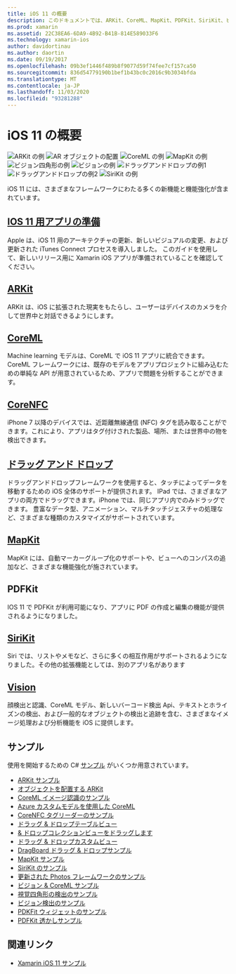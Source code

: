 ```yaml
---
title: iOS 11 の概要
description: このドキュメントでは、ARKit、CoreML、MapKit、PDFKit、SiriKit、ビジョンフレームワークなど、iOS 11 の機能について説明するさまざまなガイドにリンクしています。
ms.prod: xamarin
ms.assetid: 22C38EA6-6DA9-4B92-B41B-814E589033F6
ms.technology: xamarin-ios
author: davidortinau
ms.author: daortin
ms.date: 09/19/2017
ms.openlocfilehash: 09b3ef1446f489b8f9077d59f74fee7cf157ca50
ms.sourcegitcommit: 836d54779190b1bef1b43bc0c2016c9b3034bfda
ms.translationtype: MT
ms.contentlocale: ja-JP
ms.lasthandoff: 11/03/2020
ms.locfileid: "93281288"
---
```

# <a name="introduction-to-ios-11"></a>iOS 11 の概要

![ARKit の例](images/arkit.png) ![AR オブジェクトの配置](images/arkit2.png) ![CoreML の例](images/coreml.png) ![MapKit の例](images/mapkit.png) ![ビジョン四角形の例](images/vision1.png) ![ビジョンの例](images/vision2.png) ![ドラッグアンドドロップの例1](images/drag-drop.png) ![ドラッグアンドドロップの例2](images/drag-drop2.png) ![SiriKit の例](images/sirikit.png)

iOS 11 には、さまざまなフレームワークにわたる多くの新機能と機能強化が含まれています。

## <a name="preparing-your-app-for-ios-11"></a>[IOS 11 用アプリの準備](updating-your-app/index.md)

Apple は、iOS 11 用のアーキテクチャの更新、新しいビジュアルの変更、および更新された iTunes Connect プロセスを導入しました。 このガイドを使用して、新しいリリース用に Xamarin iOS アプリが準備されていることを確認してください。

## <a name="arkit"></a>[ARKit](arkit/index.md)

ARKit は、iOS に拡張された現実をもたらし、ユーザーはデバイスのカメラを介して世界中と対話できるようにします。

## <a name="coreml"></a>[CoreML](coreml.md)

Machine learning モデルは、CoreML で iOS 11 アプリに統合できます。 CoreML フレームワークには、既存のモデルをアプリプロジェクトに組み込むための単純な API が用意されているため、アプリで問題を分析することができます。

## <a name="corenfc"></a>[CoreNFC](corenfc.md)

iPhone 7 以降のデバイスでは、近距離無線通信 (NFC) タグを読み取ることができます。これにより、アプリはタグ付けされた製品、場所、または世界中の物を検出できます。

## <a name="drag-and-drop"></a>[ドラッグ アンド ドロップ](drag-and-drop.md)

ドラッグアンドドロップフレームワークを使用すると、タッチによってデータを移動するための iOS 全体のサポートが提供されます。 IPad では、さまざまなアプリの両方でドラッグできます。iPhone では、同じアプリ内でのみドラッグできます。 豊富なデータ型、アニメーション、マルチタッチジェスチャの処理など、さまざまな種類のカスタマイズがサポートされています。

## <a name="mapkit"></a>[MapKit](mapkit.md)

MapKit には、自動マーカーグループ化のサポートや、ビューへのコンパスの追加など、さまざまな機能強化が施されています。

## <a name="pdfkit"></a>PDFKit

IOS 11 で PDFKit が利用可能になり、アプリに PDF の作成と編集の機能が提供されるようになりました。

## <a name="sirikit"></a>[SiriKit](sirikit.md)

Siri では、リストやメモなど、さらに多くの相互作用がサポートされるようになりました。その他の拡張機能としては、別のアプリ名があります

## <a name="vision"></a>[Vision](vision.md)

顔検出と認識、CoreML モデル、新しいバーコード検出 Api、テキストとホライズンの検出、および一般的なオブジェクトの検出と追跡を含む、さまざまなイメージ処理および分析機能を iOS に提供します。

## <a name="samples"></a>サンプル

使用を開始するための C# [サンプル](/samples/browse/?products=xamarin&term=Xamarin.iOS%2biOS11) がいくつか用意されています。

- [ARKit サンプル](/samples/xamarin/ios-samples/ios11-arkitsample)
- [オブジェクトを配置する ARKit](/samples/xamarin/ios-samples/ios11-arkitplacingobjects)
- [CoreML イメージ認識のサンプル](/samples/xamarin/ios-samples/ios11-coremlimagerecognition)
- [Azure カスタムモデルを使用した CoreML](/samples/xamarin/ios-samples/ios11-coremlazuremodel)
- [CoreNFC タグリーダーのサンプル](/samples/xamarin/ios-samples/ios11-nfctagreader)
- [ドラッグ & ドロップテーブルビュー](/samples/xamarin/ios-samples/ios11-draganddroptableview)
- [& ドロップコレクションビューをドラッグします](/samples/xamarin/ios-samples/ios11-draganddropcollectionview)
- [ドラッグ & ドロップカスタムビュー](/samples/xamarin/ios-samples/ios11-draganddropcustomview)
- [DragBoard ドラッグ & ドロップサンプル](/samples/xamarin/ios-samples/ios11-draganddropdragboard)
- [MapKit サンプル](/samples/xamarin/ios-samples/ios11-mapkitsample)
- [SiriKit のサンプル](/samples/xamarin/ios-samples/ios11-sirikitsample)
- [更新された Photos フレームワークのサンプル](/samples/xamarin/ios-samples/ios11-samplephotoapp)
- [ビジョン & CoreML サンプル](/samples/xamarin/ios-samples/ios11-coremlvision)
- [視覚四角形の検出のサンプル](/samples/xamarin/ios-samples/ios11-visionrectangles/)
- [ビジョン検出のサンプル](/samples/xamarin/ios-samples/ios11-visionfaces)
- [PDKFit ウィジェットのサンプル](/samples/xamarin/ios-samples/ios11-pdfannotationwidgetsadvanced)
- [PDFKit 透かしサンプル](/samples/xamarin/ios-samples/ios11-pdfdocumentwatermark)

## <a name="related-links"></a>関連リンク

- [Xamarin iOS 11 サンプル](/samples/browse/?products=xamarin&term=Xamarin.iOS%2biOS11)
